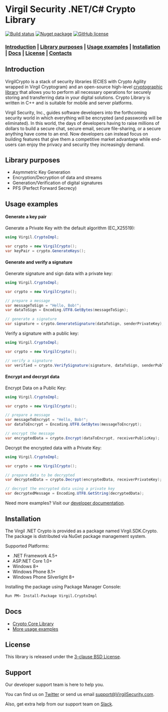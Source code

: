 # Virgil Security .NET/C# Crypto Library

[![Build status](https://ci.appveyor.com/api/projects/status/kqs4lqw426gbpccm/branch/release?svg=true)](https://ci.appveyor.com/project/unlim-it/virgil-sdk-net/branch/release) [![Nuget package](https://img.shields.io/nuget/v/Virgil.CryptoImpl.svg)](https://www.nuget.org/packages/Virgil.CryptoImpl/)
[![GitHub license](https://img.shields.io/badge/license-BSD%203--Clause-blue.svg)](https://github.com/VirgilSecurity/virgil/blob/master/LICENSE)

### [Introduction](#introduction) | [Library purposes](#library-purposes) | [Usage examples](#usage-examples) | [Installation](#installation) | [Docs](#docs) | [License](#license) | [Contacts](#support)

## Introduction
VirgilCrypto is a stack of security libraries (ECIES with Crypto Agility wrapped in Virgil Cryptogram) and an open-source high-level [cryptographic library](https://github.com/VirgilSecurity/virgil-crypto) that allows you to perform all necessary operations for securely storing and transferring data in your digital solutions. Crypto Library is written in C++ and is suitable for mobile and server platforms.

Virgil Security, Inc., guides software developers into the forthcoming security world in which everything will be encrypted (and passwords will be eliminated). In this world, the days of developers having to raise millions of dollars to build a secure chat, secure email, secure file-sharing, or a secure anything have come to an end. Now developers can instead focus on building features that give them a competitive market advantage while end-users can enjoy the privacy and security they increasingly demand.

## Library purposes
* Asymmetric Key Generation
* Encryption/Decryption of data and streams
* Generation/Verification of digital signatures
* PFS (Perfect Forward Secrecy)

## Usage examples

#### Generate a key pair

Generate a Private Key with the default algorithm (EC_X25519):
```cs
using Virgil.CryptoImpl;

var crypto = new VirgilCrypto();
var keyPair = crypto.GenerateKeys();
```

#### Generate and verify a signature

Generate signature and sign data with a private key:
```cs
using Virgil.CryptoImpl;

var crypto = new VirgilCrypto();

// prepare a message
var messageToSign = "Hello, Bob!";
var dataToSign = Encoding.UTF8.GetBytes(messageToSign);

// generate a signature
var signature = crypto.GenerateSignature(dataToSign, senderPrivateKey);
```

Verify a signature with a public key:
```cs
using Virgil.CryptoImpl;

var crypto = new VirgilCrypto();

// verify a signature
var verified = crypto.VerifySignature(signature, dataToSign, senderPublicKey);
```

#### Encrypt and decrypt data

Encrypt Data on a Public Key:

```cs
using Virgil.CryptoImpl;

var crypto = new VirgilCrypto();

// prepare a message
var messageToEncrypt = "Hello, Bob!";
var dataToEncrypt = Encoding.UTF8.GetBytes(messageToEncrypt);

// encrypt the message
var encryptedData = crypto.Encrypt(dataToEncrypt, receiverPublicKey);
```

Decrypt the encrypted data with a Private Key:
```cs
using Virgil.CryptoImpl;

var crypto = new VirgilCrypto();

// prepare data to be decrypted
var decryptedData = crypto.Decrypt(encryptedData, receiverPrivateKey);

// decrypt the encrypted data using a private key
var decryptedMessage = Encoding.UTF8.GetString(decryptedData);
```

Need more examples? Visit our [developer documentation](https://developer.virgilsecurity.com/docs/how-to#cryptography).

## Installation

The Virgil .NET Crypto is provided as a package named Virgil.SDK.Crypto. The package is distributed via NuGet package management system.

Supported Platforms:
- .NET Framework 4.5+
- ASP.NET Core 1.0+
- Windows 8+
- Windows Phone 8.1+
- Windows Phone Silverlight 8+

Installing the package using Package Manager Console:

```bash
Run PM> Install-Package Virgil.CryptoImpl
```

## Docs
- [Crypto Core Library](https://github.com/VirgilSecurity/virgil-crypto)
- [More usage examples](https://developer.virgilsecurity.com/docs/how-to#cryptography)

## License

This library is released under the [3-clause BSD License](LICENSE).

## Support
Our developer support team is here to help you.

You can find us on [Twitter](https://twitter.com/VirgilSecurity) or send us email support@VirgilSecurity.com.

Also, get extra help from our support team on [Slack](https://join.slack.com/t/VirgilSecurity/shared_invite/enQtMjg4MDE4ODM3ODA4LTc2OWQwOTQ3YjNhNTQ0ZjJiZDc2NjkzYjYxNTI0YzhmNTY2ZDliMGJjYWQ5YmZiOGU5ZWEzNmJiMWZhYWVmYTM).
